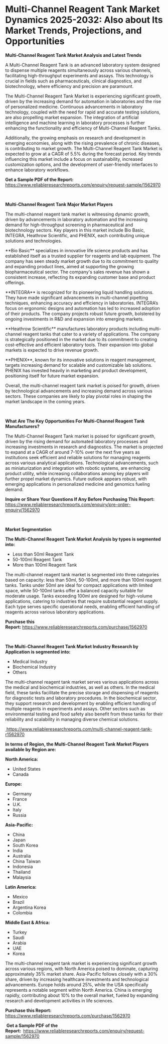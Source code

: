 <p><h1>Multi-Channel Reagent Tank Market Dynamics 2025-2032: Also about Its Market Trends, Projections, and Opportunities</h1></p><p><strong>Multi-Channel Reagent Tank Market Analysis and Latest Trends</strong></p>
<p><p>A Multi-Channel Reagent Tank is an advanced laboratory system designed to dispense multiple reagents simultaneously across various channels, facilitating high-throughput experiments and assays. This technology is crucial in fields such as pharmaceuticals, clinical diagnostics, and biotechnology, where efficiency and precision are paramount.</p><p>The Multi-Channel Reagent Tank Market is experiencing significant growth, driven by the increasing demand for automation in laboratories and the rise of personalized medicine. Continuous advancements in laboratory technology, coupled with the need for rapid and accurate testing solutions, are also propelling market expansion. The integration of artificial intelligence and machine learning in laboratory processes is further enhancing the functionality and efficiency of Multi-Channel Reagent Tanks.</p><p>Additionally, the growing emphasis on research and development in emerging economies, along with the rising prevalence of chronic diseases, is contributing to market growth. The Multi-Channel Reagent Tank Market is expected to grow at a CAGR of 5.5% during the forecast period. Key trends influencing this market include a focus on sustainability, increased customization options, and the development of user-friendly interfaces to enhance laboratory workflows.</p></p>
<p><strong>Get a Sample PDF of the Report:&nbsp;</strong> <a href="https://www.reliableresearchreports.com/enquiry/request-sample/1562970?utm_campaign=3360&utm_medium=2&utm_source=Github&utm_content=ia&utm_term=14042025&utm_id=multi-channel-reagent-tank">https://www.reliableresearchreports.com/enquiry/request-sample/1562970</a></p>
<p>&nbsp;</p>
<p><strong>Multi-Channel Reagent Tank Major Market Players</strong></p>
<p><p>The multi-channel reagent tank market is witnessing dynamic growth, driven by advancements in laboratory automation and the increasing demand for high-throughput screening in pharmaceutical and biotechnology sectors. Key players in this market include Bio Basic, INTEGRA, Heathrow Scientific, and PHENIX, each contributing unique solutions and technologies.</p><p>**Bio Basic** specializes in innovative life science products and has established itself as a trusted supplier for reagents and lab equipment. The company has seen steady market growth due to its commitment to quality and expanding product lines, aimed at supporting the growing biopharmaceutical sector. The company's sales revenue has shown a consistent increase, reflecting its expanding customer base and product offerings.</p><p>**INTEGRA** is recognized for its pioneering liquid handling solutions. They have made significant advancements in multi-channel pipetting techniques, enhancing accuracy and efficiency in laboratories. INTEGRA’s focus on ergonomic designs and automation has led to increased adoption of their products. The company projects robust future growth, bolstered by ongoing investments in R&D and expansion into emerging markets.</p><p>**Heathrow Scientific** manufactures laboratory products including multi-channel reagent tanks that cater to a variety of applications. The company is strategically positioned in the market due to its commitment to creating cost-effective and efficient laboratory tools. Their expansion into global markets is expected to drive revenue growth.</p><p>**PHENIX**, known for its innovative solutions in reagent management, targets increasing demand for scalable and customizable lab solutions. PHENIX has invested heavily in marketing and product development, positioning itself for future market expansion.</p><p>Overall, the multi-channel reagent tank market is poised for growth, driven by technological advancements and increasing demand across various sectors. These companies are likely to play pivotal roles in shaping the market landscape in the coming years.</p></p>
<p>&nbsp;</p>
<p><strong>What Are The Key Opportunities For Multi-Channel Reagent Tank Manufacturers?</strong></p>
<p><p>The Multi-Channel Reagent Tank market is poised for significant growth, driven by the rising demand for automated laboratory processes and increasing investments in research and diagnostics. The market is projected to expand at a CAGR of around 7-10% over the next five years as institutions seek efficient and reliable solutions for managing reagents across various analytical applications. Technological advancements, such as miniaturization and integration with robotic systems, are enhancing product utility, while increasing collaborations among key players will further propel market dynamics. Future outlook appears robust, with emerging applications in personalized medicine and genomics fueling demand.</p></p>
<p><strong>Inquire or Share Your Questions If Any Before Purchasing This Report:</strong> <a href="https://www.reliableresearchreports.com/enquiry/pre-order-enquiry/1562970?utm_campaign=3360&utm_medium=2&utm_source=Github&utm_content=ia&utm_term=14042025&utm_id=multi-channel-reagent-tank">https://www.reliableresearchreports.com/enquiry/pre-order-enquiry/1562970</a></p>
<p>&nbsp;</p>
<p><strong>Market Segmentation</strong></p>
<p><strong>The Multi-Channel Reagent Tank Market Analysis by types is segmented into:</strong></p>
<p><ul><li>Less than 50ml Reagent Tank</li><li>50-100ml Reagent Tank</li><li>More than 100ml Reagent Tank</li></ul></p>
<p><p>The multi-channel reagent tank market is segmented into three categories based on capacity: less than 50ml, 50-100ml, and more than 100ml reagent tanks. Tanks under 50ml are ideal for compact applications with limited space, while 50-100ml tanks offer a balanced capacity suitable for moderate usage. Tanks exceeding 100ml are designed for high-volume applications, catering to industries that require substantial reagent supply. Each type serves specific operational needs, enabling efficient handling of reagents across various laboratory applications.</p></p>
<p><strong>Purchase this Report:&nbsp;</strong><a href="https://www.reliableresearchreports.com/purchase/1562970?utm_campaign=3360&utm_medium=2&utm_source=Github&utm_content=ia&utm_term=14042025&utm_id=multi-channel-reagent-tank">https://www.reliableresearchreports.com/purchase/1562970</a></p>
<p>&nbsp;</p>
<p><strong>The Multi-Channel Reagent Tank Market Industry Research by Application is segmented into:</strong></p>
<p><ul><li>Medical Industry</li><li>Biochemical Industry</li><li>Others</li></ul></p>
<p><p>The multi-channel reagent tank market serves various applications across the medical and biochemical industries, as well as others. In the medical field, these tanks facilitate the precise storage and dispensing of reagents for diagnostic tests and laboratory procedures. In the biochemical sector, they support research and development by enabling efficient handling of multiple reagents in experiments and assays. Other sectors such as environmental testing and food safety also benefit from these tanks for their reliability and scalability in managing diverse chemical solutions.</p></p>
<p><a href="https://www.reliableresearchreports.com/multi-channel-reagent-tank-r1562970?utm_campaign=3360&utm_medium=2&utm_source=Github&utm_content=ia&utm_term=14042025&utm_id=multi-channel-reagent-tank">&nbsp;https://www.reliableresearchreports.com/multi-channel-reagent-tank-r1562970</a></p>
<p><strong>In terms of Region, the Multi-Channel Reagent Tank Market Players available by Region are:</strong></p>
<p>
    <p> <strong> North America: </strong>
        <ul>
            <li>United States</li>
            <li>Canada</li>
        </ul>
        </p> 
    <p> <strong> Europe: </strong>
        <ul>
            <li>Germany</li>
            <li>France</li>
            <li>U.K.</li>
            <li>Italy</li>
            <li>Russia</li>
        </ul>
        </p> 
    <p> <strong> Asia-Pacific: </strong>
        <ul>
            <li>China</li>
            <li>Japan</li>
            <li>South Korea</li>
            <li>India</li>
            <li>Australia</li>
            <li>China Taiwan</li>
            <li>Indonesia</li>
            <li>Thailand</li>
            <li>Malaysia</li>
        </ul>
        </p> 
    <p> <strong> Latin America: </strong>
        <ul>
            <li>Mexico</li>
            <li>Brazil</li>
            <li>Argentina Korea</li>
            <li>Colombia</li>
        </ul>
        </p> 
    <p> <strong> Middle East & Africa: </strong>
        <ul>
            <li>Turkey</li>
            <li>Saudi</li>
            <li>Arabia</li>
            <li>UAE</li>
            <li>Korea</li>
        </ul>
    </p>
    </p>
<p><p>The multi-channel reagent tank market is experiencing significant growth across various regions, with North America poised to dominate, capturing approximately 35% market share. Asia-Pacific follows closely with a 30% share, driven by increasing healthcare investments and technological advancements. Europe holds around 25%, while the USA specifically represents a notable segment within North America. China is emerging rapidly, contributing about 10% to the overall market, fueled by expanding research and development activities in life sciences.</p></p>
<p><strong>Purchase this Report: </strong><a href="https://www.reliableresearchreports.com/purchase/1562970?utm_campaign=3360&utm_medium=2&utm_source=Github&utm_content=ia&utm_term=14042025&utm_id=multi-channel-reagent-tank">https://www.reliableresearchreports.com/purchase/1562970</a></p>
<p>&nbsp;<strong>Get a Sample PDF of the Report:&nbsp;&nbsp;</strong><a href="https://www.reliableresearchreports.com/enquiry/request-sample/1562970?utm_campaign=3360&utm_medium=2&utm_source=Github&utm_content=ia&utm_term=14042025&utm_id=multi-channel-reagent-tank">https://www.reliableresearchreports.com/enquiry/request-sample/1562970</a></p>
<p><strong></strong></p>
<p><p></p><p></p><p></p></p>